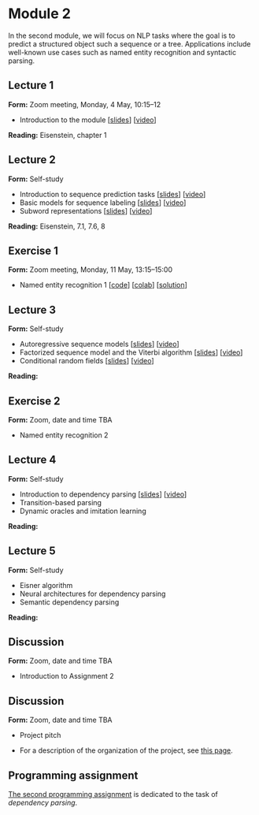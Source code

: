 # Module 2

In the second module, we will focus on NLP tasks where the goal is to predict a structured object such a sequence or a tree. Applications include well-known use cases such as named entity recognition and syntactic parsing.

## Lecture 1

**Form:** Zoom meeting, Monday, 4 May, 10:15–12

* Introduction to the module [[slides](slides/module2.pdf)] [[video](https://youtu.be/PK0Kil5REy8)]

**Reading:** Eisenstein, chapter 1

## Lecture 2

**Form:** Self-study

* Introduction to sequence prediction tasks [[slides](slides/slides-221.pdf)] [[video](https://youtu.be/VCORDrz-Tzs)]
* Basic models for sequence labeling [[slides](slides/slides-222.pdf)] [[video](https://youtu.be/E7jrhDkrmZQ)]
* Subword representations [[slides](slides/slides-223.pdf)] [[video](https://youtu.be/1ZDpYspEM_M)]

**Reading:** Eisenstein, 7.1, 7.6, 8

## Exercise 1

**Form:** Zoom meeting, Monday, 11 May, 13:15–15:00

* Named entity recognition 1 [[code](https://github.com/liu-nlp/dl4nlp/tree/master/exercise2_1)] [[colab](https://drive.google.com/file/d/1xLwc_NGpqscRfJaQAITmE5CoTRqksJAz/view)] [[solution](https://github.com/liu-nlp/dl4nlp/blob/master/exercise2_1/Exercise%202.1%20solution.ipynb)]

## Lecture 3

**Form:** Self-study

* Autoregressive sequence models [[slides](slides/slides-231.pdf)] [[video](https://youtu.be/V9TJMODq-rU)]
* Factorized sequence model and the Viterbi algorithm [[slides](slides/slides-232.pdf)] [[video](https://youtu.be/C_5nfLIhMjw)]
* Conditional random fields [[slides](slides/slides-233.pdf)] [[video](https://youtu.be/8wLScZOGeRc)]

**Reading:**

## Exercise 2

**Form:** Zoom, date and time TBA

* Named entity recognition 2

## Lecture 4

**Form:** Self-study

* Introduction to dependency parsing [[slides](slides/slides-241.pdf)] [[video](https://youtu.be/cx4B43sstTQ)]
* Transition-based parsing
* Dynamic oracles and imitation learning

**Reading:** 

## Lecture 5

**Form:** Self-study

* Eisner algorithm
* Neural architectures for dependency parsing
* Semantic dependency parsing

**Reading:** 

## Discussion

**Form:** Zoom, date and time TBA

* Introduction to Assignment 2

## Discussion

**Form:** Zoom, date and time TBA

* Project pitch

* For a description of the organization of the project, see [this page](project.md).

## Programming assignment

[The second programming assignment](assignment2/assignment2.ipynb) is dedicated to the task of *dependency parsing*.

